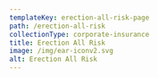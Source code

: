 ```yaml
---
templateKey: erection-all-risk-page
path: /erection-all-risk
collectionType: corporate-insurance
title: Erection All Risk
image: /img/ear-iconv2.svg
alt: Erection All Risk
---
```

